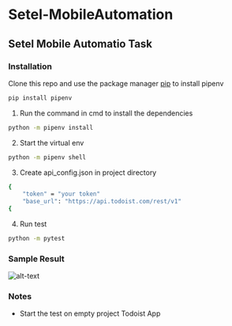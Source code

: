 # Setel-MobileAutomation
## Setel Mobile Automatio Task 

### Installation 

Clone this repo and use the package manager [pip](https://pip.pypa.io/en/stable/) to install pipenv
```bash
pip install pipenv
```
1. Run the command in cmd to install the dependencies
```bash
python -m pipenv install
```
2. Start the virtual env 
```bash
python -m pipenv shell
```
3. Create api_config.json in project directory
```bash
{
    "token" = "your token"
    "base_url": "https://api.todoist.com/rest/v1"
{
```
4. Run test 
```bash
python -m pytest
```
### Sample Result
![alt-text](https://github.com/bashangbasir/Setel-MobileAutomation/blob/master/result.gif)


### Notes
- Start the test on empty project Todoist App 
